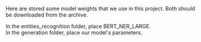 Here are stored some model weights that we use in this project. Both should be downloaded from the archive. 

In the entities_recognition folder, place BERT_NER_LARGE. \
In the generation folder, place our model's parameters. 

